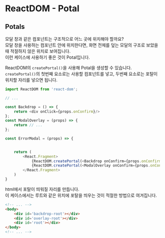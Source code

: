 # ReactDOM - Potal
## Potals
모달 창과 같은 컴포넌트는 구조적으로 어느 곳에 위치해야 할까요?  
모달 창을 사용하는 컴포넌트 안에 위치한다면, 화면 전체를 덮는 모달의 구조로 보았을 때 적절하지 않은 위치로 보여집니다.  
이런 케이스에 사용하기 좋은 것이 Potal입니다.

ReactDOM의 `createPortal()`을 사용해 Potal을 생성할 수 있습니다.  
`createPortal()`의 첫번째 요소로는 사용할 컴포넌트를 넣고, 두번째 요소로는 포탈이 위치할 자리를 넣으면 됩니다.  
```javascript
import ReactDOM from 'react-dom';

// ...

const Backdrop = () => {
    return <div onClick={props.onConfirm}/>
};
const ModalOverlay = (props) => {
    return // ...
};

const ErrorModal = (props) => {
    

    return (
        <React.Fragment>
            {ReactDOM.createPortal(<Backdrop onConfirm={props.onConfirm} />, document.getElementById('backdrop-root'))}
            {ReactDOM.createPortal(<ModalOverlay onConfirm={props.onConfirm} />, document.getElementById('overlay-root'))}
        </React.Fragment>
    )
}
```

html에서 포탈이 띄워질 자리를 만듭니다.  
이 케이스에서는 루트와 같은 위치에 포탈을 띄우는 것이 적절한 방법으로 여겨집니다.  
```html
<!-- ... -->
<body>
    <div id='backdrop-root'></div>
    <div id='overlay-root'></div>
    <div id='root'></div>
</body>
<!-- ... -->
```
 
